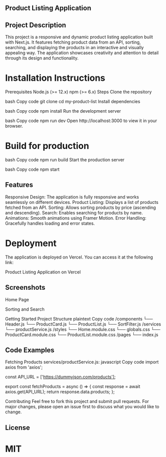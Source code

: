 ## Product Listing Application

## Project Description
This project is a responsive and dynamic product listing application built with Next.js. It features fetching product data from an API, sorting, searching, and displaying the products in an interactive and visually appealing way. The application showcases creativity and attention to detail through its design and functionality.

# Installation Instructions
Prerequisites
Node.js (>= 12.x)
npm (>= 6.x)
Steps
Clone the repository

bash
Copy code
git clone <your-github-repo-url>
cd my-product-list
Install dependencies

bash
Copy code
npm install
Run the development server

bash
Copy code
npm run dev
Open http://localhost:3000 to view it in your browser.

# Build for production

bash
Copy code
npm run build
Start the production server

bash
Copy code
npm start

## Features
Responsive Design: The application is fully responsive and works seamlessly on different devices.
Product Listing: Displays a list of products fetched from an API.
Sorting: Allows sorting products by price (ascending and descending).
Search: Enables searching for products by name.
Animations: Smooth animations using Framer Motion.
Error Handling: Gracefully handles loading and error states.

# Deployment
The application is deployed on Vercel. You can access it at the following link:

Product Listing Application on Vercel

## Screenshots
Home Page

Sorting and Search

Getting Started
Project Structure
plaintext
Copy code
/components
  └── Header.js
  └── ProductCard.js
  └── ProductList.js
  └── SortFilter.js
/services
  └── productService.js
/styles
  └── Home.module.css
  └── globals.css
  └── ProductCard.module.css
  └── ProductList.module.css
/pages
  └── index.js

## Code Examples

Fetching Products
services/productService.js:
javascript
Copy code
import axios from 'axios';

const API_URL = ['https://dummyjson.com/products'];

export const fetchProducts = async () => {
  const response = await axios.get(API_URL);
  return response.data.products;
};

Contributing
Feel free to fork this project and submit pull requests. For major changes, please open an issue first to discuss what you would like to change.

## License
# MIT

